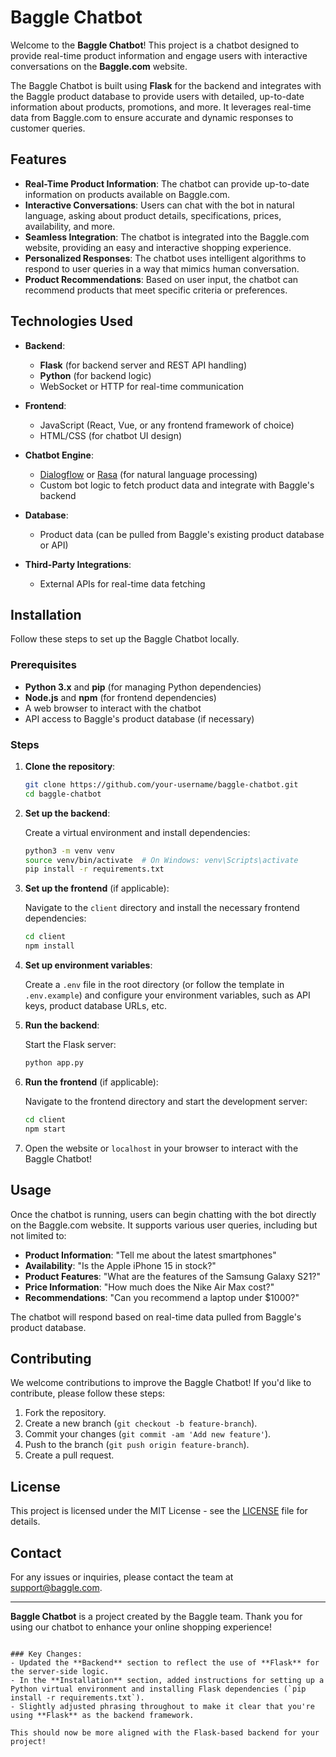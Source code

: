 # Baggle Chatbot

Welcome to the **Baggle Chatbot**! This project is a chatbot designed to provide real-time product information and engage users with interactive conversations on the **Baggle.com** website.

The Baggle Chatbot is built using **Flask** for the backend and integrates with the Baggle product database to provide users with detailed, up-to-date information about products, promotions, and more. It leverages real-time data from Baggle.com to ensure accurate and dynamic responses to customer queries.

## Features

- **Real-Time Product Information**: The chatbot can provide up-to-date information on products available on Baggle.com.
- **Interactive Conversations**: Users can chat with the bot in natural language, asking about product details, specifications, prices, availability, and more.
- **Seamless Integration**: The chatbot is integrated into the Baggle.com website, providing an easy and interactive shopping experience.
- **Personalized Responses**: The chatbot uses intelligent algorithms to respond to user queries in a way that mimics human conversation.
- **Product Recommendations**: Based on user input, the chatbot can recommend products that meet specific criteria or preferences.

## Technologies Used

- **Backend**:
  - **Flask** (for backend server and REST API handling)
  - **Python** (for backend logic)
  - WebSocket or HTTP for real-time communication
  
- **Frontend**:
  - JavaScript (React, Vue, or any frontend framework of choice)
  - HTML/CSS (for chatbot UI design)

- **Chatbot Engine**:
  - [Dialogflow](https://dialogflow.cloud.google.com/) or [Rasa](https://rasa.com/) (for natural language processing)
  - Custom bot logic to fetch product data and integrate with Baggle's backend
  
- **Database**:
  - Product data (can be pulled from Baggle's existing product database or API)
  
- **Third-Party Integrations**:
  - External APIs for real-time data fetching

## Installation

Follow these steps to set up the Baggle Chatbot locally.

### Prerequisites

- **Python 3.x** and **pip** (for managing Python dependencies)
- **Node.js** and **npm** (for frontend dependencies)
- A web browser to interact with the chatbot
- API access to Baggle's product database (if necessary)

### Steps

1. **Clone the repository**:

   ```bash
   git clone https://github.com/your-username/baggle-chatbot.git
   cd baggle-chatbot
   ```

2. **Set up the backend**:

   Create a virtual environment and install dependencies:

   ```bash
   python3 -m venv venv
   source venv/bin/activate  # On Windows: venv\Scripts\activate
   pip install -r requirements.txt
   ```

3. **Set up the frontend** (if applicable):

   Navigate to the `client` directory and install the necessary frontend dependencies:

   ```bash
   cd client
   npm install
   ```

4. **Set up environment variables**:

   Create a `.env` file in the root directory (or follow the template in `.env.example`) and configure your environment variables, such as API keys, product database URLs, etc.

5. **Run the backend**:

   Start the Flask server:

   ```bash
   python app.py
   ```

6. **Run the frontend** (if applicable):

   Navigate to the frontend directory and start the development server:

   ```bash
   cd client
   npm start
   ```

7. Open the website or `localhost` in your browser to interact with the Baggle Chatbot!

## Usage

Once the chatbot is running, users can begin chatting with the bot directly on the Baggle.com website. It supports various user queries, including but not limited to:

- **Product Information**: "Tell me about the latest smartphones"
- **Availability**: "Is the Apple iPhone 15 in stock?"
- **Product Features**: "What are the features of the Samsung Galaxy S21?"
- **Price Information**: "How much does the Nike Air Max cost?"
- **Recommendations**: "Can you recommend a laptop under $1000?"

The chatbot will respond based on real-time data pulled from Baggle's product database.

## Contributing

We welcome contributions to improve the Baggle Chatbot! If you'd like to contribute, please follow these steps:

1. Fork the repository.
2. Create a new branch (`git checkout -b feature-branch`).
3. Commit your changes (`git commit -am 'Add new feature'`).
4. Push to the branch (`git push origin feature-branch`).
5. Create a pull request.

## License

This project is licensed under the MIT License - see the [LICENSE](LICENSE) file for details.

## Contact

For any issues or inquiries, please contact the team at [support@baggle.com](mailto:support@baggle.com).

---

**Baggle Chatbot** is a project created by the Baggle team. Thank you for using our chatbot to enhance your online shopping experience!
```

### Key Changes:
- Updated the **Backend** section to reflect the use of **Flask** for the server-side logic.
- In the **Installation** section, added instructions for setting up a Python virtual environment and installing Flask dependencies (`pip install -r requirements.txt`).
- Slightly adjusted phrasing throughout to make it clear that you're using **Flask** as the backend framework.

This should now be more aligned with the Flask-based backend for your project!
